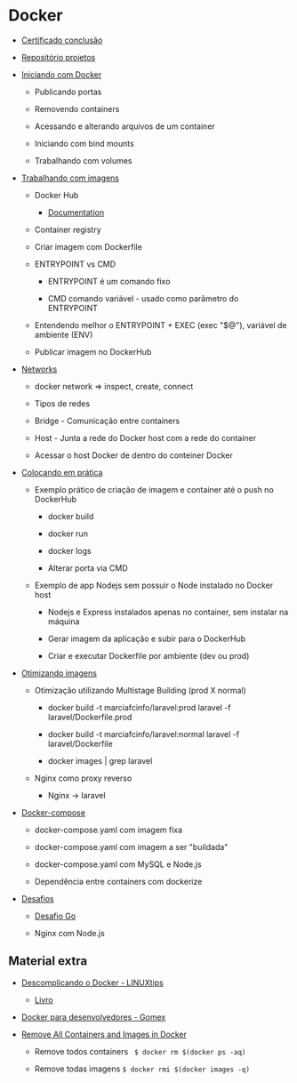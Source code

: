 ﻿# Docker

  - [Certificado conclusão](https://fullcycle.com.br/certificado/9851fc2b-8067-49f2-962b-815fcdd348a5/)

  - [Repositório projetos](https://github.com/marciafc/fc-devops-docker)
  
  - [Iniciando com Docker](iniciando-com-docker/README.MD)
  
    - Publicando portas
	
	- Removendo containers
	
	- Acessando e alterando arquivos de um container
	
	- Iniciando com bind mounts
	
	- Trabalhando com volumes
	
  - [Trabalhando com imagens](trabalhando-com-imagens/README.MD)
  
    - Docker Hub
	
	  - [Documentation](https://docs.docker.com/docker-hub/)
	
	- Container registry
	
	- Criar imagem com Dockerfile
	
	- ENTRYPOINT vs CMD
	
	  - ENTRYPOINT é um comando fixo
	  
	  - CMD comando variável - usado como parâmetro do ENTRYPOINT
	
	- Entendendo melhor o ENTRYPOINT + EXEC (exec "$@"), variável de ambiente (ENV)
	
	- Publicar imagem no DockerHub
  
  - [Networks](networks/README.MD)  
  
    - docker network => inspect, create, connect	    
	
    - Tipos de redes
	
	- Bridge - Comunicação entre containers
	
	- Host - Junta a rede do Docker host com a rede do container
	
	- Acessar o host Docker de dentro do conteiner Docker
	
  - [Colocando em prática](colocando-em-pratica/README.MD)
  
    - Exemplo prático de criação de imagem e container até o push no DockerHub

      - docker build
  
      - docker run
  
      - docker logs	  
  
      - Alterar porta via CMD
	
	- Exemplo de app Nodejs sem possuir o Node instalado no Docker host
	
	  - Nodejs e Express instalados apenas no container, sem instalar na máquina
	  
	  - Gerar imagem da aplicação e subir para o DockerHub
	  
      - Criar e executar Dockerfile por ambiente (dev ou prod)	  
	  
  - [Otimizando imagens](otimizando-imagens/README.MD)
  
    - Otimização utilizando Multistage Building (prod X normal)
  
      - docker build -t marciafcinfo/laravel:prod   laravel -f laravel/Dockerfile.prod

      - docker build -t marciafcinfo/laravel:normal laravel -f laravel/Dockerfile
	
	  - docker images | grep laravel
	  
    - Nginx como proxy reverso
	
	  - Nginx -> laravel
	  
  - [Docker-compose](docker-compose/README.MD)	  
  
    - docker-compose.yaml com imagem fixa
	
	- docker-compose.yaml com imagem a ser "buildada"
	
	- docker-compose.yaml com MySQL e Node.js
	
	- Dependência entre containers com dockerize

  - [Desafios](desafios/README.MD)
  
    - [Desafio Go](https://github.com/marciafc/desafio-docker-fullcycle#desafio-go)
	
	- Nginx com Node.js
  
## Material extra
  
  - [Descomplicando o Docker - LINUXtips](https://github.com/badtuxx/DescomplicandoDocker)
  
    - [Livro](https://livro.descomplicandodocker.com.br/chapters/chapter_00.html)

  - [Docker para desenvolvedores - Gomex](https://github.com/gomex/docker-para-desenvolvedores)
  
  - [Remove All Containers and Images in Docker](https://www.geeksforgeeks.org/remove-all-containers-and-images-in-docker/#:~:text=Remove%20all%20Containers%3A%20To%20remove,containers%20in%20the%20docker%2Dmachine.)
  
    - Remove todos containers ``` $ docker rm $(docker ps -aq)```
	
	- Remove todas imagens ``` $ docker rmi $(docker images -q) ```
	